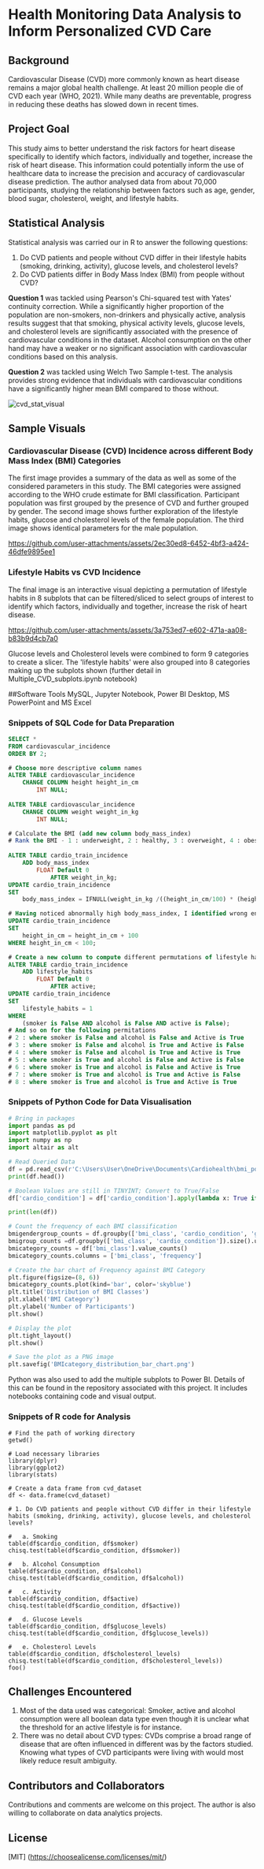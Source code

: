 # Health Monitoring Data Analysis to Inform Personalized CVD Care
 
## Background
Cardiovascular Disease (CVD) more commonly known as heart disease remains a major global health challenge. At least 20 million people die of CVD each year (WHO, 2021). While many deaths are preventable, progress in reducing these deaths has slowed down in recent times. 
 
## Project Goal
This study aims to better understand the risk factors for heart disease specifically to identify which factors, individually and together, increase the risk of heart disease. This information could potentially inform the use of healthcare data to increase the precision and accuracy of cardiovascular disease prediction. The author analysed data from about 70,000 participants, studying the relationship between factors such as age, gender, blood sugar, cholesterol, weight, and lifestyle habits.

## Statistical Analysis
Statistical analysis was carried our in R to answer the following questions:
1. Do CVD patients and people without CVD differ in their lifestyle habits (smoking, drinking, activity), glucose levels, and cholesterol levels?
2. Do CVD patients differ in Body Mass Index (BMI) from people without CVD?

**Question 1** was tackled using Pearson's Chi-squared test with Yates' continuity correction. While a significantly higher proportion of the population are non-smokers, non-drinkers and physically active, analysis results suggest that that smoking, physical activity levels, glucose levels, and cholesterol levels are significantly associated with the presence of cardiovascular conditions in the dataset.
Alcohol consumption on the other hand may have a weaker or no significant association with cardiovascular conditions based on this analysis.

**Question 2** was tackled using Welch Two Sample t-test. The analysis provides strong evidence that individuals with cardiovascular conditions have a significantly higher mean BMI compared to those without. 

![cvd_stat_visual](https://github.com/user-attachments/assets/88ce4465-1e02-4ad5-849b-97d16b8ddb1e)

## Sample Visuals

### Cardiovascular Disease (CVD) Incidence across different Body Mass Index (BMI) Categories
The first image provides a summary of the data as well as some of the considered parameters in this study. The BMI categories were assigned according to the WHO crude estimate for BMI classification. Participant population was first grouped by the presence of CVD and further grouped by gender. 
The second image shows further exploration of the lifestyle habits, glucose and cholesterol levels of the female population. 
The third image shows identical parameters for the male population. 

https://github.com/user-attachments/assets/2ec30ed8-6452-4bf3-a424-46dfe9895ee1

### Lifestyle Habits vs CVD Incidence
The final image is an interactive visual depicting a permutation of lifestyle habits in 8 subplots that can be filtered/sliced to select groups of interest to identify which factors, individually and together, increase the risk of heart disease. 

https://github.com/user-attachments/assets/3a753ed7-e602-471a-aa08-b83b9d4cb7a0

Glucose levels and Cholesterol levels were combined to form 9 categories to create a slicer. The 'lifestyle habits' were also grouped into 8 categories making up the subplots shown (further detail in Multiple_CVD_subplots.ipynb notebook)

##Software Tools
MySQL, Jupyter Notebook, Power BI Desktop, MS PowerPoint and MS Excel

 ### Snippets of SQL Code for Data Preparation
~~~~sql
SELECT *
FROM cardiovascular_incidence
ORDER BY 2;

# Choose more descriptive column names
ALTER TABLE cardiovascular_incidence
	CHANGE COLUMN height height_in_cm
		INT NULL;
			
ALTER TABLE cardiovascular_incidence
	CHANGE COLUMN weight weight_in_kg
		INT NULL;

# Calculate the BMI (add new column body_mass_index)
# Rank the BMI - 1 : underweight, 2 : healthy, 3 : overweight, 4 : obese, 5 : severely obese (add new column bmi_ranking)*/
	
ALTER TABLE cardio_train_incidence
	ADD body_mass_index
		FLOAT Default 0
			AFTER weight_in_kg;
UPDATE cardio_train_incidence
SET
	body_mass_index = IFNULL(weight_in_kg /((height_in_cm/100) * (height_in_cm/100)), 0);

# Having noticed abnormally high body_mass_index, I identified wrong entries in height_in_cm
UPDATE cardio_train_incidence
SET
	height_in_cm = height_in_cm + 100
WHERE height_in_cm < 100;

# Create a new column to compute different permutations of lifestyle habits (smoker, alcohol and active)
ALTER TABLE cardio_train_incidence
	ADD lifestyle_habits
		FLOAT Default 0
			AFTER active;
UPDATE cardio_train_incidence
SET
	lifestyle_habits = 1
WHERE 
	(smoker is False AND alcohol is False AND active is False);
# And so on for the following permitations
# 2 : where smoker is False and alcohol is False and Active is True
# 3 : where smoker is False and alcohol is True and Active is False
# 4 : where smoker is False and alcohol is True and Active is True
# 5 : where smoker is True and alcohol is False and Active is False
# 6 : where smoker is True and alcohol is False and Active is True
# 7 : where smoker is True and alcohol is True and Active is False
# 8 : where smoker is True and alcohol is True and Active is True
~~~~

### Snippets of Python Code for Data Visualisation 

```python
# Bring in packages
import pandas as pd
import matplotlib.pyplot as plt
import numpy as np
import altair as alt

# Read Queried Data
df = pd.read_csv(r'C:\Users\User\OneDrive\Documents\Cardiohealth\bmi_pop_data.csv') 
print(df.head())

# Boolean Values are still in TINYINT; Convert to True/False
df['cardio_condition'] = df['cardio_condition'].apply(lambda x: True if x == 1 else False)

print(len(df))

# Count the frequency of each BMI classification
bmigendergroup_counts = df.groupby(['bmi_class', 'cardio_condition', 'gender']).size().unstack(['cardio_condition', 'gender'])
bmigroup_counts =df.groupby(['bmi_class', 'cardio_condition']).size().unstack(fill_value=0) 
bmicategory_counts = df['bmi_class'].value_counts()
bmicategory_counts.columns = ['bmi_class', 'frequency']

# Create the bar chart of Frequency against BMI Category
plt.figure(figsize=(8, 6))
bmicategory_counts.plot(kind='bar', color='skyblue')
plt.title('Distribution of BMI Classes')
plt.xlabel('BMI Category')
plt.ylabel('Number of Participants')
plt.show()

# Display the plot
plt.tight_layout()
plt.show()

# Save the plot as a PNG image
plt.savefig('BMIcategory_distribution_bar_chart.png')
```
Python was also used to add the multiple subplots to Power BI. Details of this  can be found in the repository associated with this project. It includes notebooks containing code and visual output.

### Snippets of R code for Analysis
```{r}
# Find the path of working directory
getwd()

# Load necessary libraries
library(dplyr)
library(ggplot2)
library(stats)

# Create a data frame from cvd_dataset
df <- data.frame(cvd_dataset)

# 1. Do CVD patients and people without CVD differ in their lifestyle habits (smoking, drinking, activity), glucose levels, and cholesterol levels?

#   a. Smoking
table(df$cardio_condition, df$smoker) 
chisq.test(table(df$cardio_condition, df$smoker)) 

#   b. Alcohol Consumption
table(df$cardio_condition, df$alcohol) 
chisq.test(table(df$cardio_condition, df$alcohol)) 

#   c. Activity
table(df$cardio_condition, df$active) 
chisq.test(table(df$cardio_condition, df$active)) 

#   d. Glucose Levels
table(df$cardio_condition, df$glucose_levels) 
chisq.test(table(df$cardio_condition, df$glucose_levels)) 

#   e. Cholesterol Levels
table(df$cardio_condition, df$cholesterol_levels) 
chisq.test(table(df$cardio_condition, df$cholesterol_levels))
foo()
``` 
## Challenges Encountered
1. Most of the data used was categorical: Smoker, active and alcohol consumption were all boolean data type even though it is unclear what the threshold for an active lifestyle is for instance.
2. There was no detail about CVD types: CVDs comprise a broad range of disease that are often influenced in different was by the factors studied. Knowing what types of CVD participants were living with would most likely reduce result ambiguity.

## Contributors and Collaborators
Contributions and comments are welcome on this project. 
The author is also willing to collaborate on data analytics projects.

## License
[MIT]
(https://choosealicense.com/licenses/mit/)
